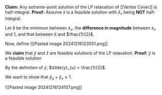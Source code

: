 **Claim:** Any extreme-point solution of the LP relaxation of [[Vertex Cover]] is half-integral. 
**Proof:** Assume $\tilde{x}$ is a feasible solution with $\hat{x}_{v}$ being **NOT** half-integral.

Let $\delta$ be the minimum between $\tilde{x}_{v}$, the **difference in magnitude** between $\tilde{x}_{v}$ and $1$, and that between it and $\frac{1}{2}$. 

Now, define
![[Pasted image 20241216123551.png]]

We **claim** that $\tilde{y}$ and $\tilde{z}$ are feasible solutions of the LP relaxation. 
**Proof:** $\tilde{y}$ is a feasible solution

By the definition of $\tilde{y}$, $\tilde{y}_{u} < \frac{1}{2}$. 

We want to show that $\tilde{y}_{u} + \tilde{y}_{v} \geq 1$. 

![[Pasted image 20241216124107.png]]


